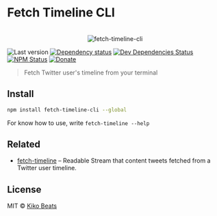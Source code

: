 # Fetch Timeline CLI

<p align="center">
  <br>
  <img src="http://g.recordit.co/fUTguF6FTQ.gif" alt="fetch-timeline-cli">
  <br>
</p>

![Last version](https://img.shields.io/github/tag/Kikobeats/fetch-timeline-cli.svg?style=flat-square)
[![Dependency status](http://img.shields.io/david/Kikobeats/fetch-timeline-cli.svg?style=flat-square)](https://david-dm.org/Kikobeats/fetch-timeline-cli)
[![Dev Dependencies Status](http://img.shields.io/david/dev/Kikobeats/fetch-timeline-cli.svg?style=flat-square)](https://david-dm.org/Kikobeats/fetch-timeline-cli#info=devDependencies)
[![NPM Status](http://img.shields.io/npm/dm/fetch-timeline-cli.svg?style=flat-square)](https://www.npmjs.org/package/fetch-timeline-cli)
[![Donate](https://img.shields.io/badge/donate-paypal-blue.svg?style=flat-square)](https://paypal.me/Kikobeats)

> Fetch Twitter user's timeline from your terminal

## Install

```bash
npm install fetch-timeline-cli --global
```

For know how to use, write `fetch-timeline --help`

## Related

- [fetch-timeline](https://github.com/Kikobeats/fetch-timeline) – Readable Stream that content tweets fetched from a Twitter user timeline.

## License

MIT © [Kiko Beats](http://kikobeats.com)
